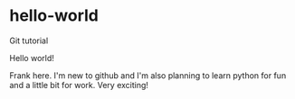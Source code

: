 # hello-world
Git tutorial 

Hello world!

Frank here. I'm new to github and I'm also planning to learn python for fun and a little bit for work.  Very exciting!
